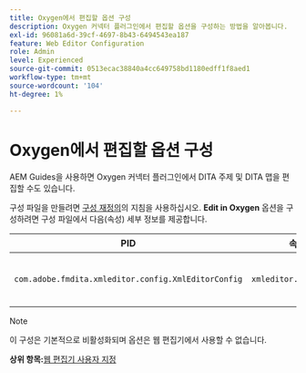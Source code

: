 ```yaml
---
title: Oxygen에서 편집할 옵션 구성
description: Oxygen 커넥터 플러그인에서 편집할 옵션을 구성하는 방법을 알아봅니다.
exl-id: 96081a6d-39cf-4697-8b43-6494543ea187
feature: Web Editor Configuration
role: Admin
level: Experienced
source-git-commit: 0513ecac38840a4cc649758bd1180edff1f8aed1
workflow-type: tm+mt
source-wordcount: '104'
ht-degree: 1%

---
```


# Oxygen에서 편집할 옵션 구성

AEM Guides을 사용하면 Oxygen 커넥터 플러그인에서 DITA 주제 및 DITA 맵을 편집할 수도 있습니다.

구성 파일을 만들려면 [구성 재정의](download-install-additional-config-override.md#)의 지침을 사용하십시오. **Edit in Oxygen** 옵션을 구성하려면 구성 파일에서 다음(속성) 세부 정보를 제공합니다.



| PID | 속성 키 | 속성 값 |
|---|------------|--------------|
| `com.adobe.fmdita.xmleditor.config.XmlEditorConfig` | `xmleditor.editinoxygen` | 부울 \(true/false\). **기본값**: false |

>[!NOTE]
>
> 이 구성은 기본적으로 비활성화되며 옵션은 웹 편집기에서 사용할 수 없습니다.

**상위 항목:**&#x200B;[&#x200B;웹 편집기 사용자 지정](conf-web-editor.md)
